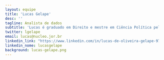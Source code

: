 ```yaml
---
layout: equipe
title: 'Lucas Gelape'
desc: ''
tagline: Analista de dados
subtitle: 'Lucas é graduado em Direito e mestre em Ciência Política pela UFMG. Atualmente cursa o doutorado em Ciência Política na USP, onde pesquisa eleições e poder legislativo. Migrou dos códigos do vade mecum para os códigos do R. Trabalhou como cientista de dados no G1 durante as eleições de 2018, contribuindo para matérias da seção “Eleição em Números”. No Volt Data Lab, gerencia algoritmos e aplicações e no Núcleo faz análises para nossas matérias.'
twitter: lgelape
email: lucas@nucleo.jor.br
linkedin_link: "https://www.linkedin.com/in/lucas-de-oliveira-gelape-9729a1178/"
linkedin_nome: lucasgelape
background: lucas-gelape.png
---
```

